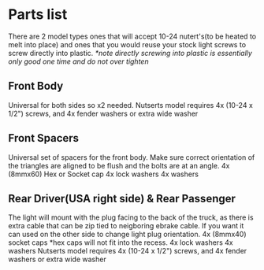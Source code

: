 # Parts list
There are 2 model types ones that will accept 10-24 nutert's(to be heated to melt into place) and ones that you would reuse your stock light screws to screw directly into plastic. <em> *note directly screwing into plastic is essentially only good one time and do not over tighten </em>

## Front Body
Universal for both sides so x2 needed. 
Nutserts model requires 4x (10-24 x 1/2") screws, and 4x fender washers or extra wide washer

## Front Spacers
Universal set of spacers for the front body. Make sure correct orientation of the triangles are aligned to be flush and the bolts are at an angle. 
4x (8mmx60) Hex or Socket cap
4x lock washers
4x washers

## Rear Driver(USA right side) & Rear Passenger
The light will mount with the plug facing to the back of the truck, as there is extra cable that can be zip tied to neigboring ebrake cable. If you want it can used on the other side to change light plug orientation. 
4x (8mmx40) socket caps *hex caps will not fit into the recess.
4x lock washers
4x washers
Nutserts model requires 4x (10-24 x 1/2") screws, and 4x fender washers or extra wide washer
